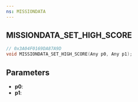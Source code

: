```yaml
---
ns: MISSIONDATA
---
```

## MISSIONDATA_SET_HIGH_SCORE

```c
// 0x3A04F0169DA87A9D
void MISSIONDATA_SET_HIGH_SCORE(Any p0, Any p1);
```

## Parameters
* **p0**:
* **p1**:
